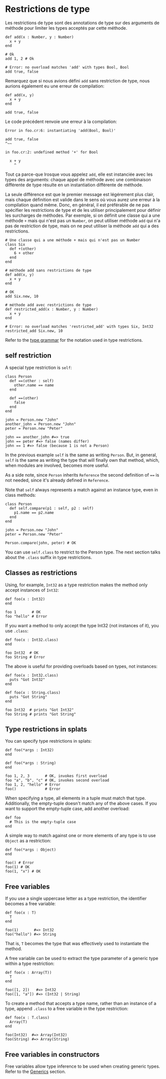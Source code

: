 # Restrictions de type

Les restrictions de type sont des annotations de type sur des arguments de méthode pour limiter les
types acceptés par cette méthode.

```crystal
def add(x : Number, y : Number)
  x + y
end

# Ok
add 1, 2 # Ok

# Error: no overload matches 'add' with types Bool, Bool
add true, false
```

Remarquez que si nous avions défini `add` sans restriction de type,
nous aurions également eu une erreur de compilation:

```crystal
def add(x, y)
  x + y
end

add true, false
```

Le code précédent renvoie une erreur à la compilation:

```
Error in foo.cr:6: instantiating 'add(Bool, Bool)'

add true, false
^~~

in foo.cr:2: undefined method '+' for Bool

  x + y
    ^
```

Tout ça parce-que lrosque vous appelez `add`, elle est instanciée avec les types des arguments:
chaque appel de méthode avec une combinaison différente de type résulte en un instantiation différente de méthode.

La seule différence est que le premier message est légérement plus clair, mais chaque définition est valide dans le sens où vous aurez une erreur à la compilation
quand même. Donc, en général, il est préférable de ne pas spécifier les restrictions de type et de les utiliser principalement pour définir les surcharges de méthodes.
Par exemple, si on définit une classe qui a une méthode `+` mais qui n'est pas un `Number`, on peut utiliser méthode `add` qui n'a pas de restriction de type,
mais on ne peut utiliser la méthode `add` qui a des restrictions.

```crystal
# Une classe qui a une méthode + mais qui n'est pas un Number
class Six
  def +(other)
    6 + other
  end
end

# méthode add sans restrictions de type
def add(x, y)
  x + y
end

# OK
add Six.new, 10

# méthode add avec restrictions de type
def restricted_add(x : Number, y : Number)
  x + y
end

# Error: no overload matches 'restricted_add' with types Six, Int32
restricted_add Six.new, 10
```

Refer to the [type grammar](type_grammar.html) for the notation used in type restrictions.

## self restriction

A special type restriction is `self`:

```crystal
class Person
  def ==(other : self)
    other.name == name
  end

  def ==(other)
    false
  end
end

john = Person.new "John"
another_john = Person.new "John"
peter = Person.new "Peter"

john == another_john #=> true
john == peter #=> false (names differ)
john == 1 #=> false (because 1 is not a Person)
```

In the previous example `self` is the same as writing `Person`. But, in general, `self` is the same as writing the type that will finally own that method, which, when modules are involved, becomes more useful.

As a side note, since `Person` inherits `Reference` the second definition of `==` is not needed, since it's already defined in `Reference`.

Note that `self` always represents a match against an instance type, even in class methods:

```crystal
class Person
  def self.compare(p1 : self, p2 : self)
    p1.name == p2.name
  end
end

john = Person.new "John"
peter = Person.new "Peter"

Person.compare(john, peter) # OK
```

You can use `self.class` to restrict to the Person type. The next section talks about the `.class` suffix in type restrictions.

## Classes as restrictions

Using, for example, `Int32` as a type restriction makes the method only accept instances of `Int32`:

```crystal
def foo(x : Int32)
end

foo 1       # OK
foo "hello" # Error
```

If you want a method to only accept the type Int32 (not instances of it), you use `.class`:

```crystal
def foo(x : Int32.class)
end

foo Int32  # OK
foo String # Error
```

The above is useful for providing overloads based on types, not instances:

```crystal
def foo(x : Int32.class)
  puts "Got Int32"
end

def foo(x : String.class)
  puts "Got String"
end

foo Int32  # prints "Got Int32"
foo String # prints "Got String"
```

## Type restrictions in splats

You can specify type restrictions in splats:

```crystal
def foo(*args : Int32)
end

def foo(*args : String)
end

foo 1, 2, 3       # OK, invokes first overload
foo "a", "b", "c" # OK, invokes second overload
foo 1, 2, "hello" # Error
foo()             # Error
```

When specifying a type, all elements in a tuple must match that type. Additionally, the empty-tuple doesn't match any of the above cases. If you want to support the empty-tuple case, add another overload:

```crystal
def foo
  # This is the empty-tuple case
end
```

A simple way to match against one or more elements of any type is to use `Object` as a restriction:

```crystal
def foo(*args : Object)
end

foo() # Error
foo(1) # OK
foo(1, "x") # OK
```

## Free variables

If you use a single uppercase letter as a type restriction, the identifier becomes a free variable:

```crystal
def foo(x : T)
  T
end

foo(1)       #=> Int32
foo("hello") #=> String
```

That is, `T` becomes the type that was effectively used to instantiate the method.

A free variable can be used to extract the type parameter of a generic type within a type restriction:

```crystal
def foo(x : Array(T))
  T
end

foo([1, 2])   #=> Int32
foo([1, "a"]) #=> (Int32 | String)
```

To create a method that accepts a type name, rather than an instance of a type, append `.class` to a free variable in the type restriction:

```crystal
def foo(x : T.class)
  Array(T)
end

foo(Int32)  #=> Array(Int32)
foo(String) #=> Array(String)
```

## Free variables in constructors

Free variables allow type inference to be used when creating generic types. Refer to the [Generics](generics.html) section.

